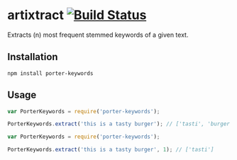 # artixtract [![Build Status](https://travis-ci.org/avivklas/porter-keywords.svg?branch=master)](https://travis-ci.org/avivklas/porter-keywords)

Extracts (n) most frequent stemmed keywords of a given text.

## Installation
`npm install porter-keywords`

## Usage

```js
var PorterKeywords = require('porter-keywords');

PorterKeywords.extract('this is a tasty burger'); // ['tasti', 'burger']
```

```js
var PorterKeywords = require('porter-keywords');

PorterKeywords.extract('this is a tasty burger', 1); // ['tasti']
```